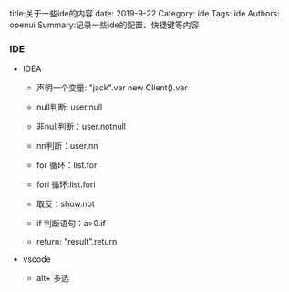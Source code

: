 title:关于一些ide的内容
date: 2019-9-22
Category: ide
Tags: ide
Authors: openui
Summary:记录一些ide的配置、快捷键等内容

### IDE

* IDEA

  * 声明一个变量: "jack".var new Client().var

  * null判断:  user.null
  * 非null判断：user.notnull
  * nn判断：user.nn
  * for  循环：list.for
  * fori 循环:list.fori
  * 取反：show.not
  * if 判断语句：a>0.if
  * return:  "result".return

* vscode
  * alt+ 多选